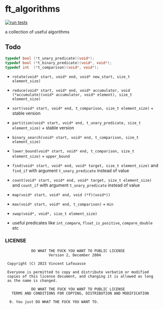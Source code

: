 # ft_algorithms

[![run tests](https://github.com/vincent-lafouasse/ft_algorithms/actions/workflows/run_tests.yml/badge.svg)](https://github.com/vincent-lafouasse/ft_algorithms/actions/workflows/run_tests.yml)

a collection of useful algorithms

## Todo

```c
typedef bool (*t_unary_predicate)(void*);
typedef bool (*t_binary_predicate)(void*, void*);
typedef int  (*t_comparison)(void*, void*);
```

- `rotate(void* start, void* end, void* new_start, size_t element_size)`
- `reduce(void* start, void* end, void* accumulator, void (*accumulate)(void* accumulator, void* element), size_t element_size)`
- `sort(void* start, void* end, t_comparison, size_t element_size)` + stable version
- `partition(void* start, void* end, t_unary_predicate, size_t element_size)` + stable version

- `binary_search(void* start, void* end, t_comparison, size_t element_size)`
- `lower_bound(void* start, void* end, t_comparison, size_t element_size)` + `upper_bound`

- `find(void* start, void* end, void* target, size_t element_size)` and `find_if` with argument `t_unary_predicate` instead of value
- `count(void* start, void* end, void* target, size_t element_size)` and `count_if` with argument `t_unary_predicate` instead of value

- `map(void* start, void* end, void (*f)(void*))`

- `max(void* start, void* end, t_comparison)` + `min`
- `swap(void*, void*, size_t element_size)`

- useful predicates like `int_compare`, `float_is_positive`, `compare_double` etc

### LICENSE

```
            DO WHAT THE FUCK YOU WANT TO PUBLIC LICENSE
                    Version 2, December 2004

 Copyright (C) 2023 Vincent Lafouasse

 Everyone is permitted to copy and distribute verbatim or modified
 copies of this license document, and changing it is allowed as long
 as the name is changed.

            DO WHAT THE FUCK YOU WANT TO PUBLIC LICENSE
   TERMS AND CONDITIONS FOR COPYING, DISTRIBUTION AND MODIFICATION

  0. You just DO WHAT THE FUCK YOU WANT TO.
```
